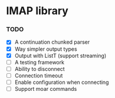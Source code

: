 # IMAP library

### TODO

- [x] A continuation chunked parser
- [x] Way simpler output types
- [x] Output with ListT (support streaming)
- [ ] A testing framework
- [ ] Ability to disconnect
- [ ] Connection timeout
- [ ] Enable configuration when connecting
- [ ] Support moar commands
